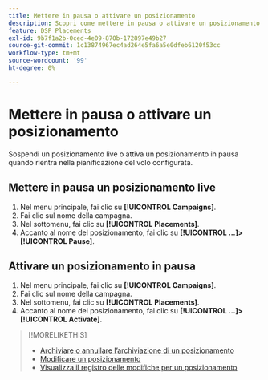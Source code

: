 ```yaml
---
title: Mettere in pausa o attivare un posizionamento
description: Scopri come mettere in pausa o attivare un posizionamento.
feature: DSP Placements
exl-id: 9b7f1a2b-0ced-4e09-870b-172897e49b27
source-git-commit: 1c13874967ec4ad264e5fa6a5e0dfeb6120f53cc
workflow-type: tm+mt
source-wordcount: '99'
ht-degree: 0%

---
```


# Mettere in pausa o attivare un posizionamento

Sospendi un posizionamento live o attiva un posizionamento in pausa quando rientra nella pianificazione del volo configurata.

## Mettere in pausa un posizionamento live

1. Nel menu principale, fai clic su **[!UICONTROL Campaigns]**.
1. Fai clic sul nome della campagna.
1. Nel sottomenu, fai clic su **[!UICONTROL Placements]**.
1. Accanto al nome del posizionamento, fai clic su  **[!UICONTROL ...]>[!UICONTROL Pause]**.

## Attivare un posizionamento in pausa

1. Nel menu principale, fai clic su **[!UICONTROL Campaigns]**.
1. Fai clic sul nome della campagna.
1. Nel sottomenu, fai clic su **[!UICONTROL Placements]**.
1. Accanto al nome del posizionamento, fai clic su  **[!UICONTROL ...]>[!UICONTROL Activate]**.

>[!MORELIKETHIS]
>
>* [Archiviare o annullare l’archiviazione di un posizionamento](placement-archive-unarchive.md)
>* [Modificare un posizionamento](placement-edit.md)
>* [Visualizza il registro delle modifiche per un posizionamento](placement-change-log.md)

